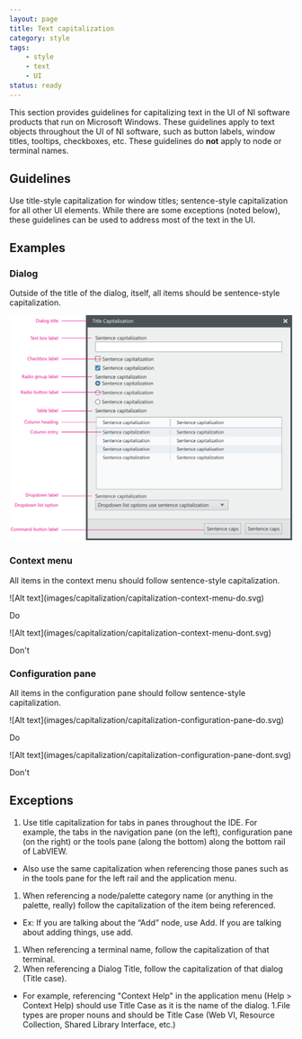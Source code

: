 ```yaml
---
layout: page
title: Text capitalization
category: style
tags:
    - style
    - text
    - UI
status: ready
---
```

This section provides guidelines for capitalizing text in the UI of NI software products that run on Microsoft Windows. These guidelines apply to text objects throughout the UI of NI software, such as button labels, window titles, tooltips, checkboxes, etc. These guidelines do **not** apply to node or terminal names.

## Guidelines

Use title-style capitalization for window titles; sentence-style capitalization for all other UI elements. While there are some exceptions (noted below), these guidelines can be used to address most of the text in the UI.

## Examples

### Dialog
Outside of the title of the dialog, itself, all items should be sentence-style capitalization.

![Alt text](images/capitalization/capitalization-dialog-example.svg) 

### Context menu
All items in the context menu should follow sentence-style
capitalization.  

<div class="do" markdown="1">
![Alt text](images/capitalization/capitalization-context-menu-do.svg)  

Do
</div>
<div class="dont" markdown="1">
![Alt text](images/capitalization/capitalization-context-menu-dont.svg)  

Don't
</div>


### Configuration pane
All items in the configuration pane should follow sentence-style
capitalization.

<div class="do" markdown="1">
![Alt text](images/capitalization/capitalization-configuration-pane-do.svg)  

Do
</div>
<div class="dont" markdown="1">
![Alt text](images/capitalization/capitalization-configuration-pane-dont.svg)  

Don't
</div>

## Exceptions

1. Use title capitalization for tabs in panes throughout the IDE. For example, the tabs in the navigation pane (on the left), configuration pane (on the right) or the tools pane (along the bottom) along the bottom rail of LabVIEW.
* Also use the same capitalization when referencing those panes such as in the tools pane for the left rail and the application menu.
1. When referencing a node/palette category name (or anything in the palette, really) follow the capitalization of the item being referenced.
* Ex: If you are talking about the “Add” node, use Add. If you are talking about adding things, use add.
1. When referencing a terminal name, follow the capitalization of that terminal.
1. When referencing a Dialog Title, follow the capitalization of that dialog (Title case).
* For example, referencing "Context Help" in the application menu (Help > Context Help) should use Title Case as it is the name of the dialog.
1.File types are proper nouns and should be Title Case (Web VI, Resource Collection, Shared Library Interface, etc.)